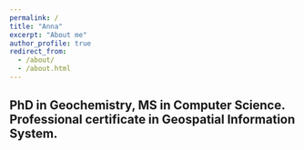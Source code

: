 ```yaml
---
permalink: /
title: "Anna"
excerpt: "About me"
author_profile: true
redirect_from: 
  - /about/
  - /about.html
---
```


## PhD in Geochemistry, MS in Computer Science. Professional certificate in Geospatial Information System.




